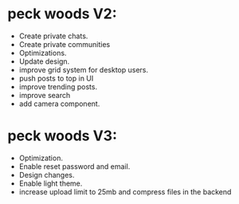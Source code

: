 # peck woods V2:

* Create private chats.
* Create private communities
* Optimizations.
* Update design.
* improve grid system for desktop users.
* push posts to top in UI
* improve trending posts.
* improve search
* add camera component.


# peck woods V3:
* Optimization.
* Enable reset password and email.
* Design changes.
* Enable light theme.
* increase upload limit to 25mb and compress files in the backend

